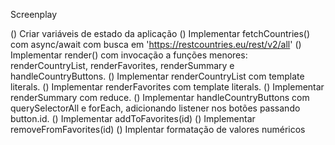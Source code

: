 Screenplay

()  Criar variáveis de estado da aplicação
()  Implementar fetchCountries() com async/await com busca em 'https://restcountries.eu/rest/v2/all'
()  Implementar render() com invocação a funções menores:
    renderCountryList, renderFavorites, renderSummary e handleCountryButtons.
()  Implementar renderCountryList com template literals.
()  Implementar renderFavorites com template literals.
()  Implementar renderSummary com reduce.
()  Implementar handleCountryButtons com querySelectorAll e forEach, adicionando listener nos botões passando button.id.
()  Implementar addToFavorites(id)
()  Implementar removeFromFavorites(id)
()  Implentar formatação de valores numéricos